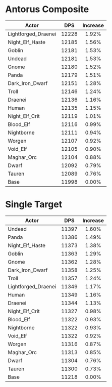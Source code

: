 # Antorus Composite
| Actor | DPS | Increase |
|---|:---:|:---:|
|Lightforged_Draenei|12228|1.92%|
|Night_Elf_Haste|12185|1.56%|
|Goblin|12181|1.53%|
|Undead|12181|1.53%|
|Gnome|12180|1.52%|
|Panda|12179|1.51%|
|Dark_Iron_Dwarf|12151|1.28%|
|Troll|12146|1.24%|
|Draenei|12136|1.16%|
|Human|12135|1.15%|
|Night_Elf_Crit|12119|1.01%|
|Blood_Elf|12116|0.99%|
|Nightborne|12111|0.94%|
|Worgen|12107|0.92%|
|Void_Elf|12105|0.90%|
|Maghar_Orc|12104|0.88%|
|Dwarf|12092|0.79%|
|Tauren|12089|0.76%|
|Base|11998|0.00%|

# Single Target
| Actor | DPS | Increase |
|---|:---:|:---:|
|Undead|11397|1.60%|
|Panda|11386|1.49%|
|Night_Elf_Haste|11373|1.38%|
|Goblin|11363|1.29%|
|Gnome|11362|1.28%|
|Dark_Iron_Dwarf|11358|1.25%|
|Troll|11357|1.24%|
|Lightforged_Draenei|11349|1.17%|
|Human|11349|1.16%|
|Draenei|11344|1.13%|
|Night_Elf_Crit|11327|0.98%|
|Blood_Elf|11322|0.93%|
|Nightborne|11322|0.93%|
|Void_Elf|11322|0.92%|
|Worgen|11316|0.87%|
|Maghar_Orc|11313|0.85%|
|Dwarf|11304|0.76%|
|Tauren|11300|0.73%|
|Base|11218|0.00%|
